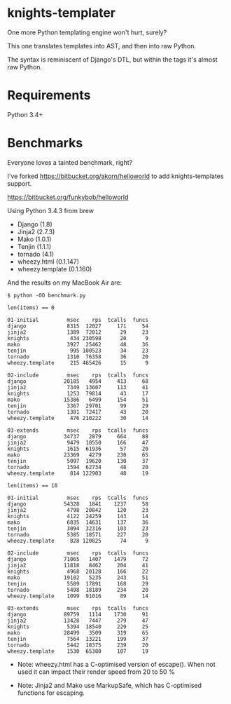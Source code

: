 # knights-templater
One more Python templating engine won't hurt, surely?

This one translates templates into AST, and then into raw Python.

The syntax is reminiscent of Django's DTL, but within the tags it's almost raw
Python.

# Requirements

Python 3.4+

# Benchmarks

Everyone loves a tainted benchmark, right?

I've forked https://bitbucket.org/akorn/helloworld to add knights-templates
support.

https://bitbucket.org/funkybob/helloworld

Using Python 3.4.3 from brew

- Django (1.8)
- Jinja2 (2.7.3)
- Mako (1.0.1)
- Tenjin (1.1.1)
- tornado (4.1)
- wheezy.html (0.1.147)
- wheezy.template (0.1.160)

And the results on my MacBook Air are:

    $ python -OO benchmark.py

    len(items) == 0

    01-initial         msec    rps  tcalls  funcs
    django             8315  12027     171     54
    jinja2             1389  72012      29     23
    knights             434 230598      20      9
    mako               3927  25462      48     36
    tenjin              995 100523      34     23
    tornado            1310  76358      36     20
    wheezy.template     215 465426      15      9

    02-include         msec    rps  tcalls  funcs
    django            20185   4954     413     68
    jinja2             7349  13607     113     41
    knights            1253  79814      43     17
    mako              15386   6499     154     51
    tenjin             3367  29701      99     29
    tornado            1381  72417      43     20
    wheezy.template     476 210222      30     14

    03-extends         msec    rps  tcalls  funcs
    django            34737   2879     664     88
    jinja2             9479  10550     166     47
    knights            1615  61936      57     20
    mako              23369   4279     230     65
    tenjin             5097  19620     130     37
    tornado            1594  62734      48     20
    wheezy.template     814 122903      48     19

    len(items) == 10

    01-initial         msec    rps  tcalls  funcs
    django            54328   1841    1237     58
    jinja2             4798  20842     120     23
    knights            4122  24259     143     14
    mako               6835  14631     137     36
    tenjin             3094  32316     103     23
    tornado            5385  18571     227     20
    wheezy.template     828 120825      74      9

    02-include         msec    rps  tcalls  funcs
    django            71065   1407    1479     72
    jinja2            11818   8462     204     41
    knights            4968  20128     166     22
    mako              19102   5235     243     51
    tenjin             5589  17891     168     29
    tornado            5498  18189     234     20
    wheezy.template    1099  91016      89     14

    03-extends         msec    rps  tcalls  funcs
    django            89759   1114    1730     91
    jinja2            13428   7447     279     47
    knights            5394  18540     229     25
    mako              28499   3509     319     65
    tenjin             7564  13221     199     37
    tornado            5442  18375     239     20
    wheezy.template    1530  65380     107     19

* Note: wheezy.html has a C-optimised version of escape().
  When not used it can impact their render speed from 20 to 50 %

* Note: Jinja2 and Mako use MarkupSafe, which has C-optimised functions for
  escaping.
